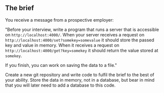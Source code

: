## The brief

You receive a message from a prospective employer:

"Before your interview, write a program that runs a server that is accessible on `http://localhost:4000/`. When your server receives a request on `http://localhost:4000/set?somekey=somevalue` it should store the passed key and value in memory. When it receives a request on `http://localhost:4000/get?key=somekey` it should return the value stored at `somekey`.

If you finish, you can work on saving the data to a file."

Create a new git repository and write code to fulfil the brief to the best of your ability. Store the data in memory, not in a database, but bear in mind that you will later need to add a database to this code.
